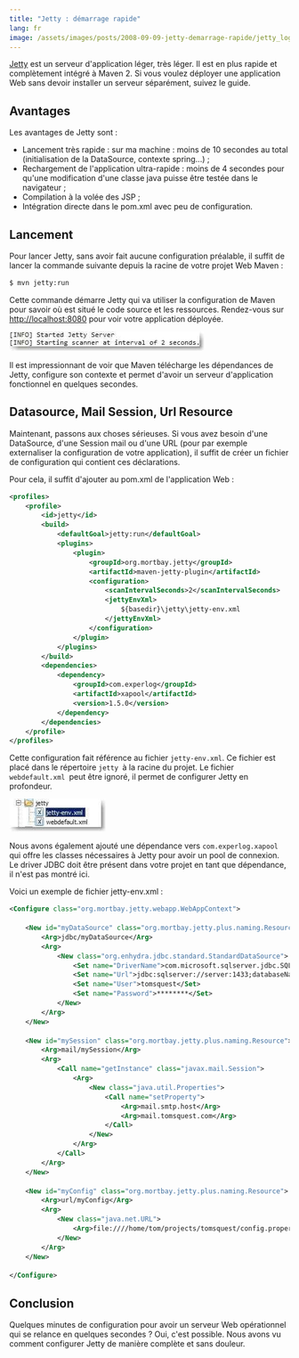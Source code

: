```yaml
---
title: "Jetty : démarrage rapide"
lang: fr
image: /assets/images/posts/2008-09-09-jetty-demarrage-rapide/jetty_logo.png
---
```


[Jetty](http://jetty.mortbay.org) est un serveur d'application léger, très léger. Il est en plus rapide et complètement intégré à Maven 2. Si vous voulez déployer une application Web sans devoir installer un serveur séparément, suivez le guide.

## Avantages

Les avantages de Jetty sont :

- Lancement très rapide : sur ma machine : moins de 10 secondes au total (initialisation de la DataSource, contexte spring...) ;
- Rechargement de l'application ultra-rapide : moins de 4 secondes pour qu'une modification d'une classe java puisse être testée dans le navigateur ;
- Compilation à la volée des JSP ;
- Intégration directe dans le pom.xml avec peu de configuration.

## Lancement

Pour lancer Jetty, sans avoir fait aucune configuration préalable, il suffit de lancer la commande suivante depuis la racine de votre projet Web Maven :

```bash
$ mvn jetty:run
```

Cette commande démarre Jetty qui va utiliser la configuration de Maven pour savoir où est situé le code source et les ressources. Rendez-vous sur [http://localhost:8080](http://localhost:8080) pour voir votre application déployée.

![](/assets/images/posts/2008-09-09-jetty-demarrage-rapide/jetty_run2.jpg)

Il est impressionnant de voir que Maven télécharge les dépendances de Jetty, configure son contexte et permet d'avoir un serveur d'application fonctionnel en quelques secondes.

## Datasource, Mail Session, Url Resource

Maintenant, passons aux choses sérieuses. Si vous avez besoin d'une DataSource, d'une Session mail ou d'une URL (pour par exemple externaliser la configuration de votre application), il suffit de créer un fichier de configuration qui contient ces déclarations.

Pour cela, il suffit d'ajouter au pom.xml de l'application Web :

```xml
<profiles>
    <profile>
        <id>jetty</id>
        <build>
            <defaultGoal>jetty:run</defaultGoal>
            <plugins>
                <plugin>
                    <groupId>org.mortbay.jetty</groupId>
                    <artifactId>maven-jetty-plugin</artifactId>
                    <configuration>
                        <scanIntervalSeconds>2</scanIntervalSeconds>
                        <jettyEnvXml>
                            ${basedir}\jetty\jetty-env.xml
                        </jettyEnvXml>
                    </configuration>
                </plugin>
            </plugins>
        </build>
        <dependencies>
            <dependency>
                <groupId>com.experlog</groupId>
                <artifactId>xapool</artifactId>
                <version>1.5.0</version>
            </dependency>
        </dependencies>
    </profile>
</profiles>
```

Cette configuration fait référence au fichier `jetty-env.xml`. Ce fichier est placé dans le répertoire `jetty `à la racine du projet. Le fichier `webdefault.xml `peut être ignoré, il permet de configurer Jetty en profondeur.

![](/assets/images/posts/2008-09-09-jetty-demarrage-rapide/fichiers_jetty.jpg)

Nous avons également ajouté une dépendance vers `com.experlog.xapool` qui offre les classes nécessaires à Jetty pour avoir un pool de connexion. Le driver JDBC doit être présent dans votre projet en tant que dépendance, il n'est pas montré ici.

Voici un exemple de fichier jetty-env.xml :

```xml
<Configure class="org.mortbay.jetty.webapp.WebAppContext">

    <New id="myDataSource" class="org.mortbay.jetty.plus.naming.Resource">
        <Arg>jdbc/myDataSource</Arg>
        <Arg>
            <New class="org.enhydra.jdbc.standard.StandardDataSource">
                <Set name="DriverName">com.microsoft.sqlserver.jdbc.SQLServerDriver</Set>
                <Set name="Url">jdbc:sqlserver://server:1433;databaseName=TOMSQUESTDB</Set>
                <Set name="User">tomsquest</Set>
                <Set name="Password">********</Set>
            </New>
        </Arg>
    </New>

    <New id="mySession" class="org.mortbay.jetty.plus.naming.Resource">
        <Arg>mail/mySession</Arg>
        <Arg>
            <Call name="getInstance" class="javax.mail.Session">
                <Arg>
                    <New class="java.util.Properties">
                        <Call name="setProperty">
                            <Arg>mail.smtp.host</Arg>
                            <Arg>mail.tomsquest.com</Arg>
                        </Call>
                    </New>
                </Arg>
            </Call>
        </Arg>
    </New>

    <New id="myConfig" class="org.mortbay.jetty.plus.naming.Resource">
        <Arg>url/myConfig</Arg>
        <Arg>
            <New class="java.net.URL">
                <Arg>file:////home/tom/projects/tomsquest/config.properties</Arg>
            </New>
        </Arg>
    </New>

</Configure>
```

## Conclusion

Quelques minutes de configuration pour avoir un serveur Web opérationnel qui se relance en quelques secondes ? Oui, c'est possible. Nous avons vu comment configurer Jetty de manière complète et sans douleur.
